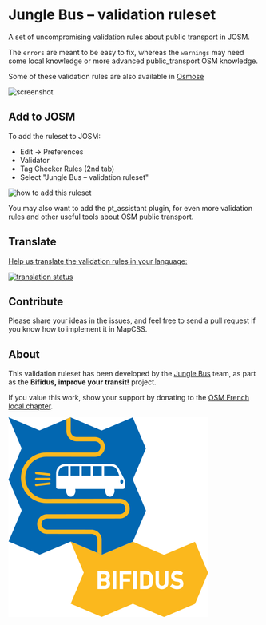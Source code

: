 # Jungle Bus – validation ruleset
A set of uncompromising validation rules about public transport in JOSM.

The `errors` are meant to be easy to fix, whereas the `warnings` may need some local knowledge or more advanced public_transport OSM knowledge.

Some of these validation rules are also available in [Osmose](http://osmose.openstreetmap.fr/fr/errors/?item=9014)

![screenshot](screenshot.png)

## Add to JOSM 

To add the ruleset to JOSM:

* Edit -> Preferences
* Validator
* Tag Checker Rules (2nd tab)
* Select "Jungle Bus – validation ruleset"

![how to add this ruleset](add_validator.gif)

You may also want to add the pt_assistant plugin, for even more validation rules and other useful tools about OSM public transport.

## Translate

[Help us translate the validation rules in your language:](https://hosted.weblate.org/projects/jungle-bus/transport_mapcss-validation-ruleset/)

[![translation status](https://hosted.weblate.org/widget/jungle-bus/transport_mapcss-validation-ruleset/multi-auto.svg)](https://hosted.weblate.org/projects/jungle-bus/transport_mapcss-validation-ruleset/)

## Contribute

Please share your ideas in the issues, and feel free to send a pull request if you know how to implement it in MapCSS.

## About

This validation ruleset has been developed by the [Jungle Bus](http://junglebus.io/) team, as part as the **Bifidus, improve your transit!** project.

If you value this work, show your support by donating to the [OSM French local chapter](http://openstreetmap.fr).

![Bifidus logo](https://github.com/Jungle-Bus/resources/raw/master/logo/Logo_Jungle_Bus-Bifidus.png)
